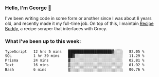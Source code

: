 ### Hello, I'm George 👋

I've been writing code in some form or another since I was about 8 years old, and recently made it my full-time job. On top of this, I maintain [Recipe Buddy](https://github.com/georgegebbett/recipe-buddy), a recipe scraper that interfaces with Grocy.  

<!--
**georgegebbett/georgegebbett** is a ✨ _special_ ✨ repository because its `README.md` (this file) appears on your GitHub profile.

Here are some ideas to get you started:

- 🔭 I’m currently working on ...
- 🌱 I’m currently learning ...
- 👯 I’m looking to collaborate on ...
- 🤔 I’m looking for help with ...
- 💬 Ask me about ...
- 📫 How to reach me: ...
- 😄 Pronouns: ...
- ⚡ Fun fact: ...
-->

### What I've been up to this week:
<!--START_SECTION:waka-->

```txt
TypeScript   12 hrs 5 mins   ████████████████████▓░░░░   82.05 %
SQL          1 hr 39 mins    ██▓░░░░░░░░░░░░░░░░░░░░░░   11.29 %
Prisma       24 mins         ▓░░░░░░░░░░░░░░░░░░░░░░░░   02.81 %
Text         16 mins         ▒░░░░░░░░░░░░░░░░░░░░░░░░   01.92 %
Bash         6 mins          ▒░░░░░░░░░░░░░░░░░░░░░░░░   00.76 %
```

<!--END_SECTION:waka-->
